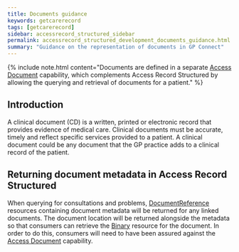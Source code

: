 ```yaml
---
title: Documents guidance
keywords: getcarerecord
tags: [getcarerecord]
sidebar: accessrecord_structured_sidebar
permalink: accessrecord_structured_development_documents_guidance.html
summary: "Guidance on the representation of documents in GP Connect"
---
```


{% include note.html content="Documents are defined in a separate [Access Document](access_documents.html) capability, which complements Access Record Structured by allowing the querying and retrieval of documents for a patient." %}



## Introduction
A clinical document (CD) is a written, printed or electronic record that provides evidence of medical care. Clinical documents must be accurate, timely and reflect specific services provided to a patient. A clinical document could be any document that the GP practice adds to a clinical record of the patient.

## Returning document metadata in Access Record Structured
When querying for consultations and problems, [DocumentReference](access_documents_development_documentreference.html) resources containing document metadata will be returned for any linked documents. The document location will be returned alongside the metadata so that consumers can retrieve the [Binary](access_documents_development_binary.html) resource for the document. In order to do this, consumers will need to have been assured against the [Access Document](access_documents.html) capability.
